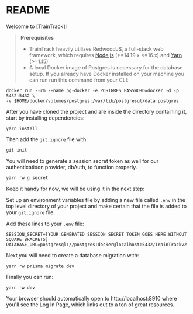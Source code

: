 # README

Welcome to [TrainTrack]!

> **Prerequisites**
>
> - TrainTrack heavily utilizes RedwoodJS, a full-stack web framework, which requires [Node.js](https://nodejs.org/en/) (>=14.19.x <=16.x) and [Yarn](https://yarnpkg.com/) (>=1.15)
> - A local Docker image of Postgres is necessary for the database setup. If you already have Docker installed on your machine you can run run this command from your CLI:
```
docker run --rm --name pg-docker -e POSTGRES_PASSWORD=docker -d -p 5432:5432 \
-v $HOME/docker/volumes/postgres:/var/lib/postgresql/data postgres
```

After you have cloned the project and are inside the directory containing it, start by installing dependencies:

```
yarn install
```

Then add the `git.ignore` file with:

```
git init
```

You will need to generate a session secret token as well for our authenticatioon provider, dbAuth, to function properly.

```
yarn rw g secret
```
Keep it handy for now, we will be using it in the next step:

Set up an environment variables file by adding a new file called `.env` in the top level directory of your project and make certain that the file is added to your `git.ignore` file.

Add these lines to your `.env` file:

```
SESSION_SECRET=[YOUR GENERATED SESSION SECRET TOKEN GOES HERE WITHOUT SQUARE BRACKETS]
DATABASE_URL=postgresql://postgres:docker@localhost:5432/TrainTrackv2
```

Next you will need to create a database migration with:

```
yarn rw prisma migrate dev
```

Finally you can run:

```
yarn rw dev
```

Your browser should automatically open to http://localhost:8910 where you'll see the Log In Page, which links out to a ton of great resources.
